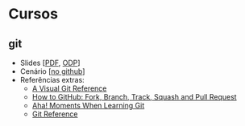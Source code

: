 # Cursos

## git

* Slides [[PDF](git/curso.pdf), [ODP](git/curso.odp)]
* Cenário [[no github](https://github.com/gmgall/cursos/blob/master/git/cenario.md)]
* Referências extras:
  * [A Visual Git Reference](http://marklodato.github.io/visual-git-guide/index-en.html)
  * [How to GitHub: Fork, Branch, Track, Squash and Pull Request](https://gun.io/blog/how-to-github-fork-branch-and-pull-request/)
  * [Aha! Moments When Learning Git](http://betterexplained.com/articles/aha-moments-when-learning-git/)
  * [Git Reference](http://gitref.org/)
